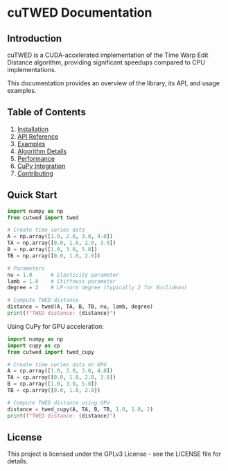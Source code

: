 # cuTWED Documentation

## Introduction

cuTWED is a CUDA-accelerated implementation of the Time Warp Edit Distance algorithm, providing significant speedups compared to CPU implementations.

This documentation provides an overview of the library, its API, and usage examples.

## Table of Contents

1. [Installation](installation.md)
2. [API Reference](api-reference.md)
3. [Examples](examples.md)
4. [Algorithm Details](algorithm.md)
5. [Performance](performance.md)
6. [CuPy Integration](cupy-integration.md)
7. [Contributing](contributing.md)

## Quick Start

```python
import numpy as np
from cutwed import twed

# Create time series data
A = np.array([1.0, 2.0, 3.0, 4.0])
TA = np.array([0.0, 1.0, 2.0, 3.0])
B = np.array([1.0, 3.0, 5.0])
TB = np.array([0.0, 1.0, 2.0])

# Parameters
nu = 1.0      # Elasticity parameter
lamb = 1.0    # Stiffness parameter
degree = 2    # LP-norm degree (typically 2 for Euclidean)

# Compute TWED distance
distance = twed(A, TA, B, TB, nu, lamb, degree)
print(f"TWED distance: {distance}")
```

Using CuPy for GPU acceleration:

```python
import numpy as np
import cupy as cp
from cutwed import twed_cupy

# Create time series data on GPU
A = cp.array([1.0, 2.0, 3.0, 4.0])
TA = cp.array([0.0, 1.0, 2.0, 3.0])
B = cp.array([1.0, 3.0, 5.0])
TB = cp.array([0.0, 1.0, 2.0])

# Compute TWED distance using GPU
distance = twed_cupy(A, TA, B, TB, 1.0, 1.0, 2)
print(f"TWED distance: {distance}")
```

## License

This project is licensed under the GPLv3 License - see the LICENSE file for details.